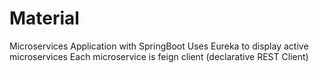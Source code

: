 # Material
Microservices Application with SpringBoot
Uses Eureka to display active microservices
Each microservice is feign client (declarative REST Client)

